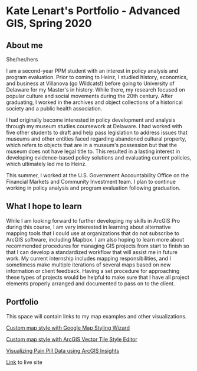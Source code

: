 # Kate Lenart's Portfolio - Advanced GIS, Spring 2020

## About me

She/her/hers

I am a second-year PPM student with an interest in policy analysis and program evaluation. Prior to coming to Heinz, I studied history, economics, and business at Villanova (go Wildcats!) before going to University of Delaware for my Master's in history. While there, my research focused on popular culture and social movements during the 20th century. After graduating, I worked in the archives and object collections of a historical society and a public health association.

I had originally become interested in policy development and analysis through my museum studies coursework at Delaware. I had worked with five other students to draft and help pass legislation to address issues that museums and other entities faced regarding abandoned cultural property, which refers to objects that are in a museum's possession but that the museum does not have legal title to. This resulted in a lasting interest in developing evidence-based policy solutions and evaluating current policies, which ultimately led me to Heinz.

This summer, I worked at the U.S. Government Accountability Office on the Financial Markets and Community Investment team. I plan to continue working in policy analysis and program evaluation following graduation.

## What I hope to learn

While I am looking forward to further developing my skills in ArcGIS Pro during this course, I am very interested in learning about alternative mapping tools that I could use at organizations that do not subscribe to ArcGIS software, including Mapbox. I am also hoping to learn more about recommended procedures for managing GIS projects from start to finish so that I can develop a standardized workflow that will assist me in future work. My current internship includes mapping responsibilities, and I sometimess make multiple iterations of several maps based on new information or client feedback. Having a set procedure for approaching these types of projects would be helpful to make sure that I have all project elements properly arranged and documented to pass on to the client.

## Portfolio

This space will contain links to my map examples and other visualizations.

[Custom map style with Google Map Styling Wizard](CustomMapStyle.md)

[Custom map style with ArcGIS Vector Tile Style Editor](CustomStyle2.md)

[Visualizing Pain Pill Data using ArcGIS Insights](PainPillData.md)

[Link](https://klenartcmu.github.io/AdvGIS/) to live site
